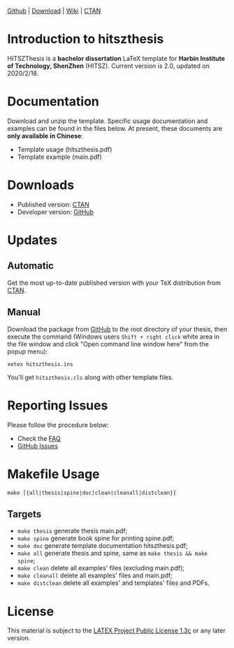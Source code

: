 <!-- Author : Jingxuan Yang-->
<!-- Program Email: yanglatex2e@gmail.com -->

[Github](https://github.com/YangLaTeX/YangThesis) | [Download](https://github.com/YangLaTeX/YangThesis/releases) | [Wiki](https://github.com/YangLaTeX/YangThesis/wiki) | [CTAN](https://www.ctan.org/pkg/hitszthesis)

# Introduction to hitszthesis

HITSZThesis is a **bachelor dissertation** LaTeX template for **Harbin Institute of Technology, ShenZhen** (HITSZ). Current version is 2.0, updated on 2020/2/18.

# Documentation
Download and unzip the template. Specific usage documentation and examples can be found in the files below. At present, these documents are <b>only available in Chinese</b>:
* Template usage (hitszthesis.pdf)
* Template example (main.pdf)

# Downloads
* Published version: [CTAN](https://www.ctan.org/pkg/hitszthesis)
* Developer version: [GitHub](https://github.com/YangLaTeX/hitszthesis)

# Updates
## Automatic
Get the most up-to-date published version with your TeX distribution from [CTAN](https://www.ctan.org/pkg/hitszthesis).

## Manual
Download the package from [GitHub](https://github.com/YangLaTeX/hitszthesis) to the root directory of your thesis, then execute the command (Windows users `Shift + right click` white area in the file window and click "Open command line window here" from the popup menu):

```shell
xetex hitszthesis.ins
```

You'll get `hitszthesis.cls` along with other template files.

# Reporting Issues
Please follow the procedure below:

* Check the [FAQ](https://github.com/YangLaTeX/hitszthesis/wiki/FAQ)
* [GitHub Issues](https://github.com/YangLaTeX/hitszthesis/issues)

# Makefile Usage

```shell
make [{all|thesis|spine|doc|clean|cleanall|distclean}]
```

## Targets
* `make thesis`    generate thesis main.pdf;
* `make spine`     generate book spine for printing spine.pdf;
* `make doc`       generate template documentation hitszthesis.pdf;
* `make all`       generate thesis and spine, same as `make thesis && make spine`;
* `make clean`     delete all examples' files (excluding main.pdf);
* `make cleanall`  delete all examples' files and main.pdf;
* `make distclean` delete all examples' and templates' files and PDFs.

# License
This material is subject to the [LATEX Project Public License 1.3c](https://ctan.org/license/lppl1.3) or any later version.
